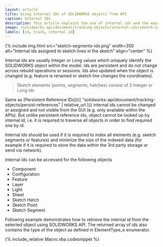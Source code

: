 ```yaml
---
layout: article
title: Using internal IDs of SOLIDWORKS objects from API
caption: Internal IDs
description: This article explains the use of internal ids and the ways to read the ids from the objects
image: /solidworks-api/document/tracking-objects/internal-ids/sketch-segments-ids.png
labels: [id, track, internal id]
---
```

{% include img.html src="sketch-segments-ids.png" width=350 alt="Internal ids assigned to sketch lines in the sketch" align="center" %}

Internal ids are usually Integer or Long values which uniquely identify the SOLIDWORKS object within the model. Ids are persistent and do not change across rebuild operations or sessions. Ids also updated when the object is changed (e.g. feature is renamed or sketch line changes the coordinates).

> Sketch elements (points, segments, hatches) consist of 2 Integer or Long ids

Same as [Persistent Reference IDs]({{ "solidworks-api/document/tracking-objects/persist-references" | relative_url }}) internal ids cannot be changed or assigned and not visible from the GUI (e.g. only available within the APIs). But unlike persistent reference ids, object cannot be looked up by internal id, i.e. it is required to traverse all objects in order to find required one by id.

Internal ids should be used if it is required to index all elements (e.g. sketch segments or features) and minimize the size of the indexed data (for example if it is required to store the data within the 3rd party storage or send via network).

Internal ids can be accessed for the following objects

* Component
* Configuration
* Feature
* Layer
* Light
* Sheet
* Sketch Hatch
* Sketch Point
* Sketch Segment

Following example demonstrates how to retrieve the internal id from the selected object using SOLIDWORKS API. The returned array of ids also contains the type of the object as defined in ElementType_e enumerator.

{% include_relative Macro.vba.codesnippet %}

